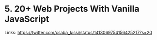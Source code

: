 # 5. 20+ Web Projects With Vanilla JavaScript

Links: https://twitter.com/csaba_kissi/status/1413069754156425217?s=20